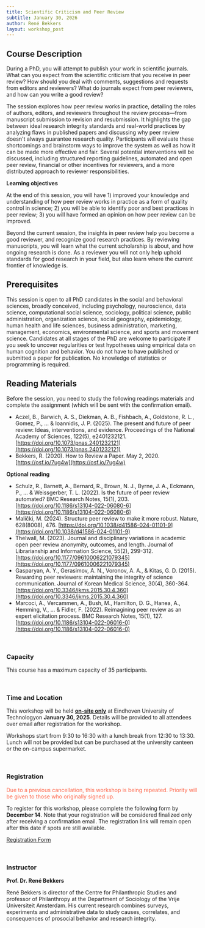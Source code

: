 ```yaml
---
title: Scientific Criticism and Peer Review
subtitle: January 30, 2026
author: René Bekkers
layout: workshop_post
---
```


## Course Description

During a PhD, you will attempt to publish your work in scientific journals. What can you expect from the scientific criticism that you receive in peer review? How should you deal with comments, suggestions and requests from editors and reviewers? What do journals expect from peer reviewers, and how can you write a good review?

The session explores how peer review works in practice, detailing the roles of authors, editors, and reviewers throughout the review process—from manuscript submission to revision and resubmission. It highlights the gap between ideal research integrity standards and real-world practices by analyzing flaws in published papers and discussing why peer review doesn't always guarantee research quality. Participants will evaluate these shortcomings and brainstorm ways to improve the system as well as how it can be made more effective and fair. Several potential interventions will be discussed, including structured reporting guidelines, automated and open peer review, financial or other incentives for reviewers, and a more distributed approach to reviewer responsibilities.

**Learning objectives**

At the end of this session, you will have 1) improved your knowledge and understanding of how peer review works in practice as a form of quality control in science; 2) you will be able to identify poor and best practices in peer review; 3) you will have formed an opinion on how peer review can be improved.

Beyond the current session, the insights in peer review help you become a good reviewer, and recognize good research practices. By reviewing manuscripts, you will learn what the current scholarship is about, and how ongoing research is done. As a reviewer you will not only help uphold standards for good research in your field, but also learn where the current frontier of knowledge is.
<br>

## Prerequisites

This session is open to all PhD candidates in the social and behavioral sciences, broadly conceived, including psychology, neuroscience, data science, computational social science, sociology, political science, public administration, organization science, social geography, epidemiology, human health and life sciences, business administration, marketing, management, economics, environmental science, and sports and movement science. Candidates at all stages of the PhD are welcome to participate if you seek to uncover regularities or test hypotheses using empirical data on human cognition and behavior. You do not have to have published or submitted a paper for publication. No knowledge of statistics or programming is required.
<br>

## Reading Materials

Before the session, you need to study the following readings materials and complete the assignment (which will be sent with the confirmation email).

- Aczel, B., Barwich, A. S., Diekman, A. B., Fishbach, A., Goldstone, R. L., Gomez, P., ... & Ioannidis, J. P. (2025). The present and future of peer review: Ideas, interventions, and evidence. Proceedings of the National Academy of Sciences, 122(5), e2401232121. [https://doi.org/10.1073/pnas.2401232121](https://doi.org/10.1073/pnas.2401232121)
- Bekkers, R. (2020). How to Review a Paper. May 2, 2020. [https://osf.io/7ug4w](https://osf.io/7ug4w)

**Optional reading**

- Schulz, R., Barnett, A., Bernard, R., Brown, N. J., Byrne, J. A., Eckmann, P., ... & Weissgerber, T. L. (2022). Is the future of peer review automated? BMC Research Notes, 15(1), 203. [https://doi.org/10.1186/s13104-022-06080-6](https://doi.org/10.1186/s13104-022-06080-6)
- Malički, M. (2024). Structure peer review to make it more robust. Nature, 628(8008), 476. [https://doi.org/10.1038/d41586-024-01101-9](https://doi.org/10.1038/d41586-024-01101-9)
- Thelwall, M. (2023). Journal and disciplinary variations in academic open peer review anonymity, outcomes, and length. Journal of Librarianship and Information Science, 55(2), 299-312. [https://doi.org/10.1177/09610006221079345](https://doi.org/10.1177/09610006221079345)
- Gasparyan, A. Y., Gerasimov, A. N., Voronov, A. A., & Kitas, G. D. (2015). Rewarding peer reviewers: maintaining the integrity of science communication. Journal of Korean Medical Science, 30(4), 360-364. [https://doi.org/10.3346/jkms.2015.30.4.360](https://doi.org/10.3346/jkms.2015.30.4.360)
- Marcoci, A., Vercammen, A., Bush, M., Hamilton, D. G., Hanea, A., Hemming, V., ... & Fidler, F. (2022). Reimagining peer review as an expert elicitation process. BMC Research Notes, 15(1), 127. [https://doi.org/10.1186/s13104-022-06016-0](https://doi.org/10.1186/s13104-022-06016-0)

<br>

### Capacity

This course has a maximum capacity of 35 participants.

<br>

### Time and Location

This workshop will be held <ins>**on-site only**</ins> at Eindhoven University of Technologyon **January 30, 2025**. Details will be provided to all attendees over email after registration for the workshop.

Workshops start from 9:30 to 16:30 with a lunch break from 12:30 to 13:30. Lunch will not be provided but can be purchased at the university canteen or the on-campus supermarket. 

<br>

### Registration

<p style="color:Tomato;"> Due to a previous cancellation, this workshop is being repeated. Priority will be given to those who originally signed up.</p>

To register for this workshop, please complete the following form by **December 14**. Note that your registration will be considered finalized only after receiving a confirmation email.  The registration link will remain open after this date if spots are still available.

[Registration Form](https://forms.office.com/Pages/ResponsePage.aspx?id=R_J9zM5gD0qddXBM9g78ZP_Kihp-VglPgWom9gajHXdUNFo1VUFHTjNTTkk0RzM5UVVHVjFYSDQxWS4u)

<br>

### Instructor

**Prof. Dr. René Bekkers**

René Bekkers is director of the Centre for Philanthropic Studies and professor of Philanthropy at the Department of Sociology of the Vrije Universiteit Amsterdam. His current research combines surveys, experiments and administrative data to study causes, correlates, and consequences of prosocial behavior and research integrity.

